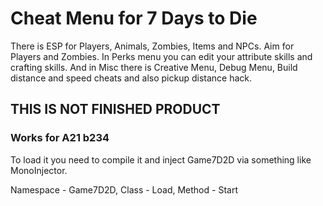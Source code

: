 # Cheat Menu for 7 Days to Die

There is ESP for Players, Animals, Zombies, Items and NPCs.
Aim for Players and Zombies.
In Perks menu you can edit your attribute skills and crafting skills.
And in Misc there is Creative Menu, Debug Menu, Build distance and speed cheats and also pickup distance hack.

## THIS IS NOT FINISHED PRODUCT

### Works for A21 b234

To load it you need to compile it and inject Game7D2D via something like MonoInjector.

Namespace - Game7D2D, Class - Load, Method - Start
